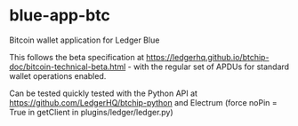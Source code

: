 # blue-app-btc
Bitcoin wallet application for Ledger Blue

This follows the beta specification at https://ledgerhq.github.io/btchip-doc/bitcoin-technical-beta.html - with the regular set of APDUs for standard wallet operations enabled.

Can be tested quickly tested with the Python API at https://github.com/LedgerHQ/btchip-python and Electrum (force noPin = True in getClient in plugins/ledger/ledger.py)  

